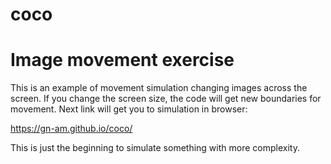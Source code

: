 # coco
# Image movement exercise

This is an example of movement simulation changing images across the screen. If you change the screen size, the code will get new boundaries for movement.
Next link will get you to simulation in browser:

https://gn-am.github.io/coco/

This is just the beginning to simulate something with more complexity.
